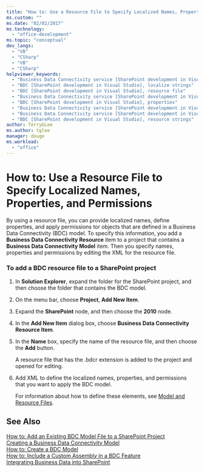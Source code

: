 ```yaml
---
title: "How to: Use a Resource File to Specify Localized Names, Properties, and Permissions | Microsoft Docs"
ms.custom: ""
ms.date: "02/02/2017"
ms.technology: 
  - "office-development"
ms.topic: "conceptual"
dev_langs: 
  - "VB"
  - "CSharp"
  - "VB"
  - "CSharp"
helpviewer_keywords: 
  - "Business Data Connectivity service [SharePoint development in Visual Studio], localize strings"
  - "BDC [SharePoint development in Visual Studio], localize strings"
  - "BDC [SharePoint development in Visual Studio], resource file"
  - "Business Data Connectivity service [SharePoint development in Visual Studio], resource strings"
  - "BDC [SharePoint development in Visual Studio], properties"
  - "Business Data Connectivity service [SharePoint development in Visual Studio], properties"
  - "Business Data Connectivity service [SharePoint development in Visual Studio], resource file"
  - "BDC [SharePoint development in Visual Studio], resource strings"
author: TerryGLee
ms.author: tglee
manager: douge
ms.workload: 
  - "office"
---
```

# How to: Use a Resource File to Specify Localized Names, Properties, and Permissions
  By using a resource file, you can provide localized names, define properties, and apply permissions tor objects that are defined in a Business Data Connectivity (BDC) model. To specify this information, you add a **Business Data Connectivity Resource** item to a project that contains a **Business Data Connectivity Model** item. Then you specify names, properties and permissions by editing the XML for the resource file.  
  
### To add a BDC resource file to a SharePoint project  
  
1.  In **Solution Explorer**, expand the folder for the SharePoint project, and then choose the folder that contains the BDC model.  
  
2.  On the menu bar, choose **Project**, **Add New Item**.  
  
3.  Expand the **SharePoint** node, and then choose the **2010** node.  
  
4.  In the **Add New Item** dialog box, choose **Business Data Connectivity Resource Item**.  
  
5.  In the **Name** box, specify the name of the resource file, and then choose the **Add** button.  
  
     A resource file that has the .bdcr extension is added to the project and opened for editing.  
  
6.  Add XML to define the localized names, properties, and permissions that you want to apply the BDC model.  
  
     For information about how to define these elements, see [Model and Resource Files](http://go.microsoft.com/fwlink/?LinkID=169283).  
  
## See Also  
 [How to: Add an Existing BDC Model File to a SharePoint Project](../sharepoint/how-to-add-an-existing-bdc-model-file-to-a-sharepoint-project.md)   
 [Creating a Business Data Connectivity Model](../sharepoint/creating-a-business-data-connectivity-model.md)   
 [How to: Create a BDC Model](../sharepoint/how-to-create-a-bdc-model.md)   
 [How to: Include a Custom Assembly in a BDC Feature](../sharepoint/how-to-include-a-custom-assembly-in-a-bdc-feature.md)   
 [Integrating Business Data into SharePoint](../sharepoint/integrating-business-data-into-sharepoint.md)  
  
  